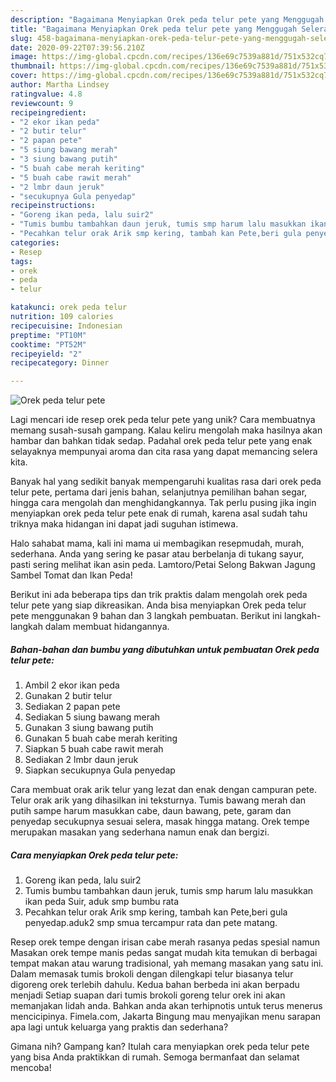```yaml
---
description: "Bagaimana Menyiapkan Orek peda telur pete yang Menggugah Selera"
title: "Bagaimana Menyiapkan Orek peda telur pete yang Menggugah Selera"
slug: 458-bagaimana-menyiapkan-orek-peda-telur-pete-yang-menggugah-selera
date: 2020-09-22T07:39:56.210Z
image: https://img-global.cpcdn.com/recipes/136e69c7539a881d/751x532cq70/orek-peda-telur-pete-foto-resep-utama.jpg
thumbnail: https://img-global.cpcdn.com/recipes/136e69c7539a881d/751x532cq70/orek-peda-telur-pete-foto-resep-utama.jpg
cover: https://img-global.cpcdn.com/recipes/136e69c7539a881d/751x532cq70/orek-peda-telur-pete-foto-resep-utama.jpg
author: Martha Lindsey
ratingvalue: 4.8
reviewcount: 9
recipeingredient:
- "2 ekor ikan peda"
- "2 butir telur"
- "2 papan pete"
- "5 siung bawang merah"
- "3 siung bawang putih"
- "5 buah cabe merah keriting"
- "5 buah cabe rawit merah"
- "2 lmbr daun jeruk"
- "secukupnya Gula penyedap"
recipeinstructions:
- "Goreng ikan peda, lalu suir2"
- "Tumis bumbu tambahkan daun jeruk, tumis smp harum lalu masukkan ikan peda Suir, aduk smp bumbu rata"
- "Pecahkan telur orak Arik smp kering, tambah kan Pete,beri gula penyedap.aduk2 smp smua tercampur rata dan pete matang."
categories:
- Resep
tags:
- orek
- peda
- telur

katakunci: orek peda telur 
nutrition: 109 calories
recipecuisine: Indonesian
preptime: "PT10M"
cooktime: "PT52M"
recipeyield: "2"
recipecategory: Dinner

---
```



![Orek peda telur pete](https://img-global.cpcdn.com/recipes/136e69c7539a881d/751x532cq70/orek-peda-telur-pete-foto-resep-utama.jpg)

Lagi mencari ide resep orek peda telur pete yang unik? Cara membuatnya memang susah-susah gampang. Kalau keliru mengolah maka hasilnya akan hambar dan bahkan tidak sedap. Padahal orek peda telur pete yang enak selayaknya mempunyai aroma dan cita rasa yang dapat memancing selera kita.

Banyak hal yang sedikit banyak mempengaruhi kualitas rasa dari orek peda telur pete, pertama dari jenis bahan, selanjutnya pemilihan bahan segar, hingga cara mengolah dan menghidangkannya. Tak perlu pusing jika ingin menyiapkan orek peda telur pete enak di rumah, karena asal sudah tahu triknya maka hidangan ini dapat jadi suguhan istimewa.

Halo sahabat mama, kali ini mama ui membagikan resepmudah, murah, sederhana. Anda yang sering ke pasar atau berbelanja di tukang sayur, pasti sering melihat ikan asin peda. Lamtoro/Petai Selong Bakwan Jagung Sambel Tomat dan Ikan Peda!


Berikut ini ada beberapa tips dan trik praktis dalam mengolah orek peda telur pete yang siap dikreasikan. Anda bisa menyiapkan Orek peda telur pete menggunakan 9 bahan dan 3 langkah pembuatan. Berikut ini langkah-langkah dalam membuat hidangannya.

<!--inarticleads1-->

##### Bahan-bahan dan bumbu yang dibutuhkan untuk pembuatan Orek peda telur pete:

1. Ambil 2 ekor ikan peda
1. Gunakan 2 butir telur
1. Sediakan 2 papan pete
1. Sediakan 5 siung bawang merah
1. Gunakan 3 siung bawang putih
1. Gunakan 5 buah cabe merah keriting
1. Siapkan 5 buah cabe rawit merah
1. Sediakan 2 lmbr daun jeruk
1. Siapkan secukupnya Gula penyedap


Cara membuat orak arik telur yang lezat dan enak dengan campuran pete. Telur orak arik yang dihasilkan ini teksturnya. Tumis bawang merah dan putih sampe harum masukkan cabe, daun bawang, pete, garam dan penyedap secukupnya sesuai selera, masak hingga matang. Orek tempe merupakan masakan yang sederhana namun enak dan bergizi. 

<!--inarticleads2-->

##### Cara menyiapkan Orek peda telur pete:

1. Goreng ikan peda, lalu suir2
1. Tumis bumbu tambahkan daun jeruk, tumis smp harum lalu masukkan ikan peda Suir, aduk smp bumbu rata
1. Pecahkan telur orak Arik smp kering, tambah kan Pete,beri gula penyedap.aduk2 smp smua tercampur rata dan pete matang.


Resep orek tempe dengan irisan cabe merah rasanya pedas spesial namun Masakan orek tempe manis pedas sangat mudah kita temukan di berbagai tempat makan atau warung tradisional, yah memang masakan yang satu ini. Dalam memasak tumis brokoli dengan dilengkapi telur biasanya telur digoreng orek terlebih dahulu. Kedua bahan berbeda ini akan berpadu menjadi Setiap suapan dari tumis brokoli goreng telur orek ini akan memanjakan lidah anda. Bahkan anda akan terhipnotis untuk terus menerus mencicipinya. Fimela.com, Jakarta Bingung mau menyajikan menu sarapan apa lagi untuk keluarga yang praktis dan sederhana? 

Gimana nih? Gampang kan? Itulah cara menyiapkan orek peda telur pete yang bisa Anda praktikkan di rumah. Semoga bermanfaat dan selamat mencoba!
